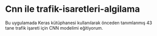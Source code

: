 # Cnn ile trafik-isaretleri-algilama

Bu uygulamada Keras kütüphanesi kullanılarak önceden tanımlanmış 43 tane trafik işareti için CNN modelimi eğitiyorum.
